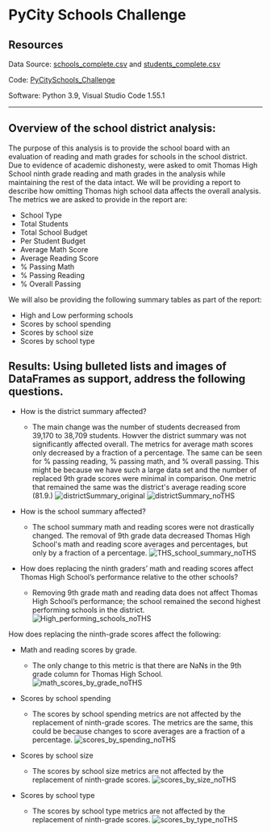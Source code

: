 # PyCity Schools Challenge

## Resources
Data Source: 
[schools_complete.csv](https://github.com/monsecc01/PyCitySchools_Challenge/blob/main/schools_complete.csv) and 
[students_complete.csv](https://github.com/monsecc01/PyCitySchools_Challenge/blob/857705264cda2b7c54b06b5dfb921e4b3f60081c/students_complete.csv)

Code: [PyCitySchools_Challenge](https://github.com/monsecc01/PyCitySchools_Challenge/blob/5a8b5506e877452db4303decf69ad315eaf99d24/PyCitySchools_Challenge.ipynb)

Software: Python 3.9, Visual Studio Code 1.55.1

----
## Overview of the school district analysis:
The purpose of this analysis is to provide the school board with an evaluation of reading and math grades for schools in the school district. Due to evidence of academic dishonesty, were asked to omit Thomas High School ninth grade reading and math grades in the analysis while maintaining the rest of the data intact. We will be providing a report to describe how omitting Thomas high school data affects the overall analysis. The metrics we are asked to provide in the report are:
* School Type
*	Total Students
*	Total School Budget
*	Per Student Budget
*	Average Math Score
*	Average Reading Score
*	% Passing Math
*	% Passing Reading
*	% Overall Passing

We will also be providing the following summary tables as part of the report:
*	High and Low performing schools
*	Scores by school spending
*	Scores by school size
*	Scores by school type

## Results: Using bulleted lists and images of DataFrames as support, address the following questions.

* How is the district summary affected?
  * The main change was the number of students decreased from 39,170 to 38,709 students. Howver the district summary was not significantly affected overall. The metrics for average math scores only decreased by a fraction of a percentage. The same can be seen for % passing reading, % passing math, and % overall passing. This might be because we have such a large data set and the number of replaced 9th grade scores were minimal in comparison. One metric that remained the same was the district's average reading score (81.9.)
![districtSummary_original](https://user-images.githubusercontent.com/81447450/115161222-0a997380-a062-11eb-8e00-c5c311a88a62.png)
![districtSummary_noTHS](https://user-images.githubusercontent.com/81447450/115161226-0d946400-a062-11eb-84c0-1320ab5af265.png)

* How is the school summary affected?
  * The school summary math and reading scores were not drastically changed. The removal of 9th grade data decreased Thomas High School's math and reading score averages and percentages, but only by a fraction of a percentage.
 ![THS_school_summary_noTHS](https://user-images.githubusercontent.com/81447450/115161249-45031080-a062-11eb-9dac-20a06598d642.png)

*	How does replacing the ninth graders’ math and reading scores affect Thomas High School’s performance relative to the other schools?
	  * Removing 9th grade math and reading data does not affect Thomas High School’s performance; the school remained the second highest performing schools in the district.
 ![High_performing_schools_noTHS](https://user-images.githubusercontent.com/81447450/115161318-a2975d00-a062-11eb-8ff3-f922284f1f60.png)

How does replacing the ninth-grade scores affect the following:
*	Math and reading scores by grade.
	 * The only change to this metric is that there are NaNs in the 9th grade column for Thomas High School. 
![math_scores_by_grade_noTHS](https://user-images.githubusercontent.com/81447450/115161326-b347d300-a062-11eb-9c2f-21b1e85aa3f9.png)

*	Scores by school spending
	 * The scores by school spending metrics are not affected by the replacement of ninth-grade scores. The metrics are the same, this could be because changes to score averages are a fraction of a percentage. 
![scores_by_spending_noTHS](https://user-images.githubusercontent.com/81447450/115161380-fa35c880-a062-11eb-95ea-c049946a2e98.png)

*	Scores by school size
	 * The scores by school size metrics are not affected by the replacement of ninth-grade scores.
![scores_by_size_noTHS](https://user-images.githubusercontent.com/81447450/115161396-091c7b00-a063-11eb-824b-a9a22c74b000.png)

*	Scores by school type
	 * The scores by school type metrics are not affected by the replacement of ninth-grade scores.
![scores_by_type_noTHS](https://user-images.githubusercontent.com/81447450/115161405-120d4c80-a063-11eb-8d2a-5941d4feecac.png)
